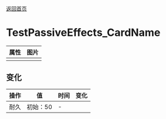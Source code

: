 [返回首页](index.md)  
# TestPassiveEffects_CardName  
>   
  
  属性  |   图片   
 ----  |  ----:   
   |  ![]()   
  
## 变化  
操作  |  值  |  时间  |  变化  
----  |  ----  |  ----  |  ----  
耐久  |  初始：50  |  -  |    
